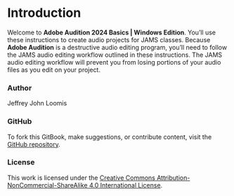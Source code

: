 # Introduction

Welcome to **Adobe Audition 2024 Basics | Windows Edition**. You’ll use these instructions to create audio projects for JAMS classes. Because **Adobe Audition** is a destructive audio editing program, you’ll need to follow the JAMS audio editing workflow outlined in these instructions. The JAMS audio editing workflow will prevent you from losing portions of your audio files as you edit on your project.

### Author

Jeffrey John Loomis

### GitHub

To fork this GitBook, make suggestions, or contribute content, visit the [GitHub repository](https://github.com/jjloomis/adobe-audition-basics-lab-edition-windows).&#x20;

### License

This work is licensed under the [Creative Commons Attribution-NonCommercial-ShareAlike 4.0 International License](https://creativecommons.org/licenses/by-nc-sa/4.0/).
